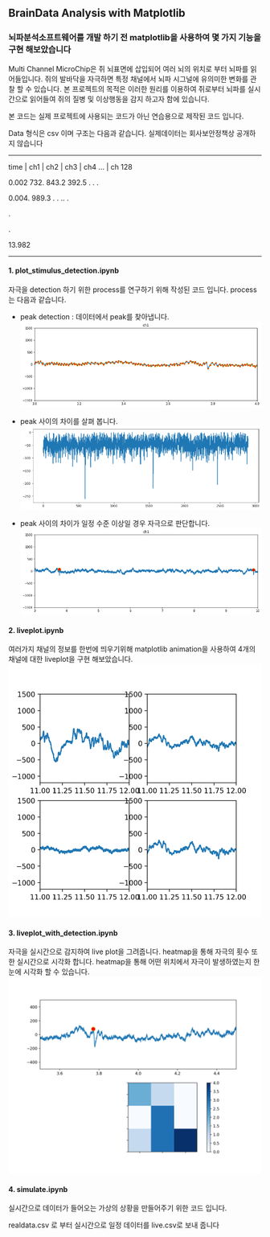 ## BrainData Analysis with Matplotlib

### 뇌파분석소프트웨어를 개발 하기 전 matplotlib을 사용하여 몇 가지 기능을 구현 해보았습니다

Multi Channel MicroChip은 쥐 뇌표면에 삽입되어 여러 뇌의 위치로 부터 뇌파를 읽어들입니다. 쥐의 발바닥을 자극하면 특정 채널에서 뇌파 시그널에 유의미한 변화를 관찰 할 수 있습니다. 본 프로젝트의 목적은 이러한 원리를 이용하여 쥐로부터 뇌파를 실시간으로 읽어들여 쥐의 질병 및 이상행동을 감지 하고자 함에 있습니다.



본 코드는 실제 프로젝트에 사용되는 코드가 아닌 연습용으로 제작된 코드 입니다.

Data 형식은 csv 이며 구조는 다음과 같습니다. 실제데이터는 회사보안정책상 공개하지 않습니다

_ _ _ _ _ _ _ _ _ _ _ _ _ _ _ _ _ _ _ _ _ _ _ _ _ _ _ _ _ _

time | ch1 | ch2 | ch3 | ch4 ... | ch 128

0.002  732. 843.2 392.5 . . . 

0.004. 989.3  . . .. . 

.

.

13.982

_ _ _ _ _ _ _ _ _ _ _ _ _ _ _ _ _ _ _ _ _ _ _ _ _ _ _ _ _ _


#### 1. plot_stimulus_detection.ipynb

   자극을 detection 하기 위한 process를 연구하기 위해 작성된 코드 입니다. process 는 다음과 같습니다. 

   - peak detection : 데이터에서 peak를 찾아냅니다. ![find_peak](/images/find_peak.png)

   - peak 사이의 차이를 살펴 봅니다. ![peak_difference](/images/peak_difference.png)

   - peak 사이의 차이가 일정 수준 이상일 경우 자극으로 판단합니다.![find_stimulus](/images/find_stimulus.png)

     

#### 2. liveplot.ipynb

   여러가지 채널의 정보를 한번에 띄우기위해 matplotlib animation을 사용하여 4개의 채널에 대한 liveplot을 구현 해보았습니다.![4liveplot](/images/4liveplot.png)

#### 3. liveplot_with_detection.ipynb

   자극을 실시간으로 감지하여 live plot을 그려줍니다. heatmap을 통해 자극의 횟수 또한 실시간으로 시각화 합니다. heatmap을 통해 어떤 위치에서 자극이 발생하였는지 한눈에 시각화 할 수 있습니다.  ![live_stimulus](/images/live_stimulus.png)

#### 4. simulate.ipynb

   실시간으로 데이터가 들어오는 가상의 상황을 만들어주기 위한 코드 입니다.

   realdata.csv 로 부터 실시간으로 일정 데이터를 live.csv로 보내 줍니다
